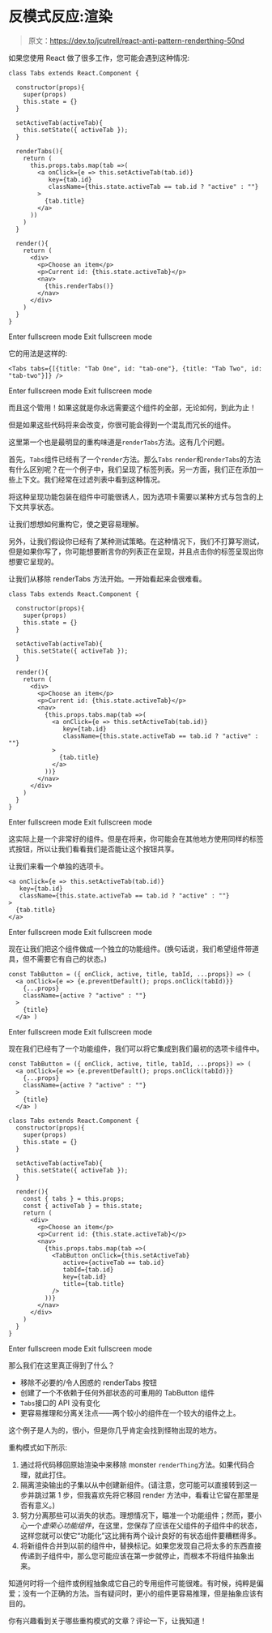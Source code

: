# 反模式反应:渲染

> 原文：<https://dev.to/jcutrell/react-anti-pattern-renderthing-50nd>

如果您使用 React 做了很多工作，您可能会遇到这种情况:

```
class Tabs extends React.Component {

  constructor(props){
    super(props)
    this.state = {}
  }

  setActiveTab(activeTab){
    this.setState({ activeTab });
  }

  renderTabs(){
    return (
      this.props.tabs.map(tab =>(
        <a onClick={e => this.setActiveTab(tab.id)}
           key={tab.id}
           className={this.state.activeTab == tab.id ? "active" : ""}
        >
          {tab.title}
        </a>
      ))
    )
  }

  render(){
    return (
      <div>
        <p>Choose an item</p>
        <p>Current id: {this.state.activeTab}</p>
        <nav>
          {this.renderTabs()}
        </nav>
      </div>
    )
  }
} 
```

Enter fullscreen mode Exit fullscreen mode

它的用法是这样的:

```
<Tabs tabs={[{title: "Tab One", id: "tab-one"}, {title: "Tab Two", id: "tab-two"}]} /> 
```

Enter fullscreen mode Exit fullscreen mode

而且这个管用！如果这就是你永远需要这个组件的全部，无论如何，到此为止！

但是如果这些代码将来会改变，你很可能会得到一个混乱而冗长的组件。

这里第一个也是最明显的重构味道是`renderTabs`方法。这有几个问题。

首先，`Tabs`组件已经有了一个`render`方法。那么`Tabs` `render`和`renderTabs`的方法有什么区别呢？在一个例子中，我们呈现了标签列表。另一方面，我们正在添加一些上下文。我们经常在过滤列表中看到这种情况。

将这种呈现功能包装在组件中可能很诱人，因为选项卡需要以某种方式与包含的上下文共享状态。

让我们想想如何重构它，使之更容易理解。

另外，让我们假设你已经有了某种测试策略。在这种情况下，我们不打算写测试，但是如果你写了，你可能想要断言你的列表正在呈现，并且点击你的标签呈现出你想要它呈现的。

让我们从移除 renderTabs 方法开始。一开始看起来会很难看。

```
class Tabs extends React.Component {

  constructor(props){
    super(props)
    this.state = {}
  }

  setActiveTab(activeTab){
    this.setState({ activeTab });
  }

  render(){
    return (
      <div>
        <p>Choose an item</p>
        <p>Current id: {this.state.activeTab}</p>
        <nav>
          {this.props.tabs.map(tab =>(
            <a onClick={e => this.setActiveTab(tab.id)}
               key={tab.id}
               className={this.state.activeTab == tab.id ? "active" : ""}
            >
              {tab.title}
            </a>
          ))}
        </nav>
      </div>
    )
  }
} 
```

Enter fullscreen mode Exit fullscreen mode

这实际上是一个非常好的组件。但是在将来，你可能会在其他地方使用同样的标签式按钮，所以让我们看看我们是否能让这个按钮共享。

让我们来看一个单独的选项卡。

```
<a onClick={e => this.setActiveTab(tab.id)}
   key={tab.id}
   className={this.state.activeTab == tab.id ? "active" : ""}
>
  {tab.title}
</a> 
```

Enter fullscreen mode Exit fullscreen mode

现在让我们把这个组件做成一个独立的功能组件。(换句话说，我们希望组件带道具，但不需要它有自己的状态。)

```
const TabButton = ({ onClick, active, title, tabId, ...props}) => (
  <a onClick={e => {e.preventDefault(); props.onClick(tabId)}}
    {...props}
    className={active ? "active" : ""}
  >
    {title}
  </a> ) 
```

Enter fullscreen mode Exit fullscreen mode

现在我们已经有了一个功能组件，我们可以将它集成到我们最初的选项卡组件中。

```
const TabButton = ({ onClick, active, title, tabId, ...props}) => (
  <a onClick={e => {e.preventDefault(); props.onClick(tabId)}}
    {...props}
    className={active ? "active" : ""}
  >
    {title}
  </a> )

class Tabs extends React.Component {
  constructor(props){
    super(props)
    this.state = {}
  }

  setActiveTab(activeTab){
    this.setState({ activeTab });
  }

  render(){
    const { tabs } = this.props;
    const { activeTab } = this.state;
    return (
      <div>
        <p>Choose an item</p>
        <p>Current id: {this.state.activeTab}</p>
        <nav>
          {this.props.tabs.map(tab =>(
            <TabButton onClick={this.setActiveTab}
               active={activeTab == tab.id}
               tabId={tab.id}
               key={tab.id}
               title={tab.title}
            />
          ))}
        </nav>
      </div>
    )
  }
} 
```

Enter fullscreen mode Exit fullscreen mode

那么我们在这里真正得到了什么？

*   移除不必要的/令人困惑的 renderTabs 按钮
*   创建了一个不依赖于任何外部状态的可重用的 TabButton 组件
*   `Tabs`接口的 API 没有变化
*   更容易推理和分离关注点——两个较小的组件在一个较大的组件之上。

这个例子是人为的，很小，但是你几乎肯定会找到怪物出现的地方。

重构模式如下所示:

1.  通过将代码移回原始渲染中来移除 monster `renderThing`方法。如果代码合理，就此打住。
2.  隔离渲染输出的子集以从中创建新组件。(请注意，您可能可以直接转到这一步并跳过第 1 步，但我喜欢先将它移回 render 方法中，看看让它留在那里是否有意义。)
3.  努力分离那些可以消失的状态。理想情况下，瞄准一个功能组件；然而，要小心一个*虚荣心功能组件*，在这里，您保存了应该在父组件的子组件中的状态，这样您就可以使它“功能化”这比拥有两个设计良好的有状态组件要糟糕得多。
4.  将新组件合并到以前的组件中，替换标记。如果您发现自己将太多的东西直接传递到子组件中，那么您可能应该在第一步就停止，而根本不将组件抽象出来。

知道何时将一个组件或例程抽象成它自己的专用组件可能很难。有时候，纯粹是偏爱；没有一个正确的方法。当有疑问时，更小的组件更容易推理，但是抽象应该有目的。

你有兴趣看到关于哪些重构模式的文章？评论一下，让我知道！